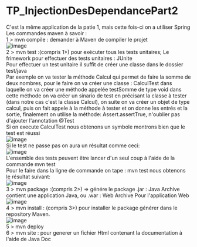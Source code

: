 # TP_InjectionDesDependancePart2
C'est la même application de la patie 1, mais cette fois-ci on a utiliser Spring  
Les commandes maven à savoir :  
1 > mvn compile : demander à Maven de compiler le projet  
![image](https://user-images.githubusercontent.com/102111459/174482022-85a48c8c-349a-486b-acb6-fb1247c11bd2.png)  
2 > mvn test :(compris 1>) pour exécuter tous les tests unitaires; Le frimework pour effectuer des tests unitaires : JUnite  
Pour effectuer un test unitaire il suffit de créer une classe dans le dossier test/java  
Par exemple on va tester la méthode Calcul qui permet de faire la somme de deux nombres, pour le faire on va créer une classe : CalculTest dans laquelle on va créer une méthode appelée testSomme de type void dans cette méthode on va créer un sinario de test en précisant la classe à tester (dans notre cas c'est la classe Calcul), on suite on va créer un objet de type calcul, puis on fait appele à la méthode à tester et on donne les entrés et la sortie, finalement on utilise la méthode: Assert.assertTrue, n'oublier pas d'ajouter l'annotation @Test  
Si on execute CalculTest nous obtenons un symbole montrons bien que le test est réussi  
![image](https://user-images.githubusercontent.com/102111459/174481666-1d27193e-b039-4ad1-8e42-540ef79dcd46.png)  
Si le test ne passe pas on aura un résultat comme ceci:  
![image](https://user-images.githubusercontent.com/102111459/174481739-856b9d0d-6d01-42f5-be24-54e6c9685a8b.png)  
L'ensemble des tests peuvent être lancer d'un seul coup à l'aide de la commande mvn test  
Pour le faire dans la ligne de commande on tape : mvn test nous obtenons le résultat suivant:  
![image](https://user-images.githubusercontent.com/102111459/174481953-d4c34c59-14bd-4479-85dd-6707675ae8b1.png)  
3 > mvn package :(compris 2>)  => génére le package .jar : Java Archive contient une application Java, ou .war : Web Archive Pour l'application Web  
![image](https://user-images.githubusercontent.com/102111459/174482060-69300795-5a6b-426c-a09d-d2c35e43a340.png)  
4 > mvn install : (compris 3>) pour installer le package générer dans le repository Maven.  
![image](https://user-images.githubusercontent.com/102111459/174482083-f9e1b2cf-8aca-4d10-8c55-3a65d403436d.png)  
5 > mvn deploy  
6 > mvn site : pour generer un fichier Html contenant la documentation à l'aide de Java Doc  

